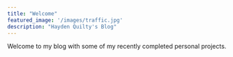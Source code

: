 ```yaml
---
title: "Welcome"
featured_image: '/images/traffic.jpg'
description: "Hayden Quilty's Blog"
---
```

Welcome to my blog with some of my recently completed personal projects.
